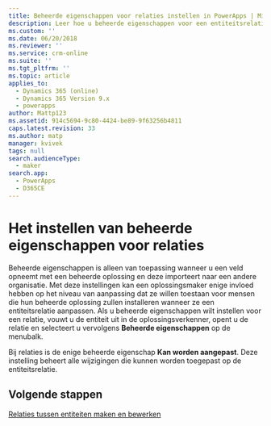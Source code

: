 ```yaml
---
title: Beheerde eigenschappen voor relaties instellen in PowerApps | MicrosoftDocs
description: Leer hoe u beheerde eigenschappen voor een entiteitsrelatie kunt instellen
ms.custom: ''
ms.date: 06/20/2018
ms.reviewer: ''
ms.service: crm-online
ms.suite: ''
ms.tgt_pltfrm: ''
ms.topic: article
applies_to:
  - Dynamics 365 (online)
  - Dynamics 365 Version 9.x
  - powerapps
author: Mattp123
ms.assetid: 914c5694-9c80-4424-be89-9f63256b4811
caps.latest.revision: 33
ms.author: matp
manager: kvivek
tags: null
search.audienceType:
  - maker
search.app:
  - PowerApps
  - D365CE
---
```

# <a name="set-managed-properties-for-relationships"></a>Het instellen van beheerde eigenschappen voor relaties

<a name="BKMK_ManagedProperties"></a>   

 Beheerde eigenschappen is alleen van toepassing wanneer u een veld opneemt met een beheerde oplossing en deze importeert naar een andere organisatie. Met deze instellingen kan een oplossingsmaker enige invloed hebben op het niveau van aanpassing dat ze willen toestaan voor mensen die hun beheerde oplossing zullen installeren wanneer ze een entiteitsrelatie aanpassen. Als u beheerde eigenschappen wilt instellen voor een relatie, vouwt u de entiteit uit in de oplossingsverkenner, opent u de relatie en selecteert u vervolgens **Beheerde eigenschappen** op de menubalk.  
  
 Bij relaties is de enige beheerde eigenschap **Kan worden aangepast**. Deze instelling beheert alle wijzigingen die kunnen worden toegepast op de entiteitsrelatie.  
  
## <a name="next-steps"></a>Volgende stappen

[Relaties tussen entiteiten maken en bewerken](create-edit-entity-relationships.md)
